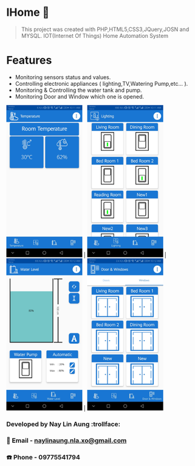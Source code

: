 # IHome :iphone:
> This project was created with PHP,HTML5,CSS3,JQuery,JOSN and MYSQL.
> IOT(Internet Of Things) Home Automation System
# Features
- Monitoring sensors status and values.
- Controlling electronic appliances ( lighting,TV,Watering Pump,etc... ).
- Monitoring & Controlling the water tank and pump.
- Monitoring Door and Window which one is opened.

<img src="image/1.jpg" width="200" height="400" /> |
<img src="image/2.jpg" width="200" height="400" /> |
<img src="image/3.jpg" width="200" height="400" /> |
<img src="image/4.jpg" width="200" height="400" />

### Developed by Nay Lin Aung :trollface:
### :love_letter: Email - naylinaung.nla.xo@gmail.com
### :phone: Phone - 09775541794
